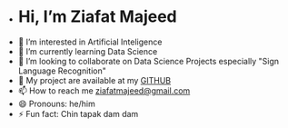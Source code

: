 - #   Hi, I’m Ziafat Majeed
- 👀 I’m interested in Artificial Inteligence
- 🌱 I’m currently learning Data Science
- 💞️ I’m looking to collaborate on Data Science Projects especially "Sign Language Recognition"
- 💞️ My project are available at my [GITHUB](https://github.com/ziafatmajeed0)
- 📫 How to reach me ziafatmajeed@gmail.com
- 😄 Pronouns: he/him
- ⚡ Fun fact: Chin tapak dam dam

<!---
ziafatmajeed0/ziafatmajeed0 is a ✨ special ✨ repository because its `README.md` (this file) appears on your GitHub profile.
You can click the Preview link to take a look at your changes.
--->
